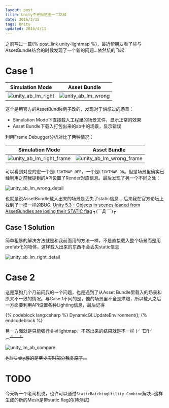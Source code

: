 ```yaml
---
layout: post
title: Unity中光照贴图一二坑续
date: 2016/3/15
tags: Unity
updated: 2016/4/11
---
```


之前写过一篇{% post_link unity-lightmap %}，最近帮朋友看了些与AssetBundle结合的时候发现了一个新的问题...依然坑的飞起

<!--more-->

# Case 1

| Simulation Mode | Asset Bundle |
|--------------------------------------------------------------------------|----------------------------------------------------------------------------|
| ![unity_ab_lm_right](/images/unity_ab_lm_right.png) | ![unity_ab_lm_wrong](/images/unity_ab_lm_wrong.png) |

这个是用官方的AssetBundle例子改的，发现对于烘焙过的场景：

- Simulation Mode下直接载入工程里的场景文件，显示正常的效果
- Asset Bundle下载入打包出来的ab中的场景，显示错误

利用Frame Debugger分析对比了两种情况：

| Simulation Mode | Asset Bundle |
|--------------------------------------------------------------------------|----------------------------------------------------------------------------|
| ![unity_ab_lm_right_frame](/images/unity_ab_lm_right_frame.png) | ![unity_ab_lm_wrong_frame](/images/unity_ab_lm_wrong_frame.png) |

可以看到对应的宏一个是`LIGHTMAP_OFF`，一个是`LIGHTMAP_ON`。但是场景里确实已经利用之前我提到的API设置了Render对应信息。最后发现了另一个不同之处：

![unity_ab_lm_wrong_detail](/images/unity_ab_lm_wrong_detail.png)

也就是说AssetBundle载入出来的场景是丢失了static信息... 后来我在官方论坛上找到了一模一样的BUG: [Unity 5.3 - Objects in scenes loaded from AssetBundles are losing their STATIC flag](http://forum.unity3d.com/threads/unity-5-3-objects-in-scenes-loaded-from-assetbundles-are-losing-their-static-flag.377771/) ┑(￣Д ￣)┍

## Case 1 Solution

简单粗暴的解决方法就是和我前面用的方法一样，不是直接载入整个场景而是用prefab化的物体，这样载入出来的东西不会丢失static信息

![unity_ab_lm_right_detail](/images/unity_ab_lm_right_detail.jpg)

# Case 2

这是菜狗几个月前问我的一个问题，也是遇到了从Asset Bundle里载入的场景和原来不一致的情况。与Case 1不同的是，他的场景里不全是烘焙，所以载入之后一方面要利用API设置各种Lighting信息，最后记得

{% codeblock lang:csharp %}
DynamicGI.UpdateEnvironment();
{% endcodeblock %}

另一方面就是只能强行关掉lightmap，不然出来的结果就是不一样 (╯‵□′)╯︵┻━┻

![unity_lm_ab_compare](/images/unity_lm_ab_compare.png)

<del>也许Unity想的是至少实时部分我复原了...</del>

# TODO

今天听一个老司机说，也许可以通过`StaticBatchingUtility.Combine`解决~这样生成的新的Mesh是带static flag的(待测试)